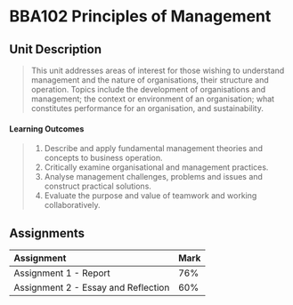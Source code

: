 # BBA102 Principles of Management 

## Unit Description

> This unit addresses areas of interest for those wishing to understand management and the nature of organisations, their structure and operation. Topics include the development of organisations and management; the context or environment of an organisation; what constitutes performance for an organisation, and sustainability.

#### Learning Outcomes
> 1. Describe and apply fundamental management theories and concepts to business operation.
> 2. Critically examine organisational and management practices.
> 3. Analyse management challenges, problems and issues and construct practical solutions.
> 4. Evaluate the purpose and value of teamwork and working collaboratively.

## Assignments
|Assignment|Mark|
|:----|:----|
|Assignment 1 - Report|76%|
|Assignment 2 - Essay and Reflection|60%|
